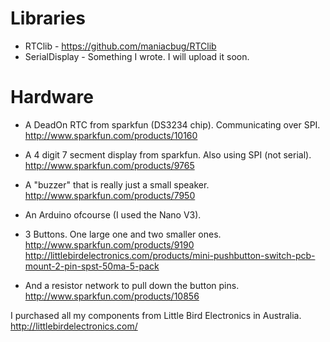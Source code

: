 # Libraries
* RTClib - https://github.com/maniacbug/RTClib
* SerialDisplay - Something I wrote. I will upload it soon.

# Hardware
* A DeadOn RTC from sparkfun (DS3234 chip). Communicating over SPI.
http://www.sparkfun.com/products/10160

* A 4 digit 7 secment display from sparkfun. Also using SPI (not serial).
http://www.sparkfun.com/products/9765

* A "buzzer" that is really just a small speaker.
http://www.sparkfun.com/products/7950

* An Arduino ofcourse (I used the Nano V3).

* 3 Buttons. One large one and two smaller ones.
http://www.sparkfun.com/products/9190
http://littlebirdelectronics.com/products/mini-pushbutton-switch-pcb-mount-2-pin-spst-50ma-5-pack

* And a resistor network to pull down the button pins.
http://www.sparkfun.com/products/10856



I purchased all my components from Little Bird Electronics in Australia.
http://littlebirdelectronics.com/
